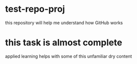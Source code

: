 # test-repo-proj
this repository will help me understand how GitHub works
# this task is almost complete
applied learning helps with some of this unfamiliar dry content
